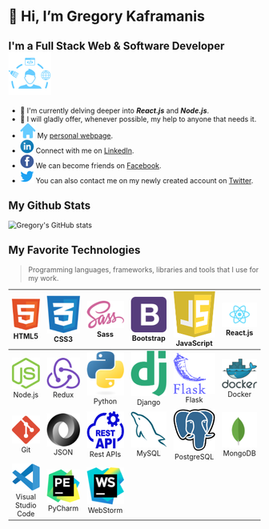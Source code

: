 # 👋 Hi, I’m Gregory Kaframanis  
## I'm a Full Stack Web & Software Developer ![global](images/full-stack-developer.svg)

- 📖 I'm currently delving deeper into ***React.js*** and ***Node.js***.<br>
- 🤙 I will gladly offer, whenever possible, my help to anyone that needs it.<br>
- ![personal webpage](images/homepage.svg) My [personal webpage](https://www.gkaframanis.live).<br>
- ![linkedin](images/linkedin-icon.svg) Connect with me on [LinkedIn](https://www.linkedin.com/in/gkaframanis).<br>
- ![facebook](images/facebook-3.svg) We can become friends on [Facebook](https://www.facebook.com/profile.php?id=100011450656355).<br>
- ![twitter](images/twitter-3.svg) You can also contact me on my newly created account on [Twitter](https://twitter.com/kaframanis).  


## My Github Stats  

![Gregory's GitHub stats](https://github-readme-stats.vercel.app/api?username=gkaframanis)

## My Favorite Technologies
> Programming languages, frameworks, libraries and tools that I use for my work.

|               ![HTML5](images/html-1.svg) <br> HTML5               |         ![CSS3](images/css-3.svg)<br>CSS3         |         ![Sass](images/sass-1.svg)<br>Sass        | ![Bootstrap](images/bootstrap-4.svg)<br>Bootstrap | ![JavaScript](images/javascript-seeklogo.com.svg)<br>JavaScript |    ![React](images/React-icon.svg) <br>React.js   |
|:-------------------------------------------------------------:|:----------------------------------------------:|:----------------------------------------------:|:----------------------------------------------:|:------------------------------------------------------------:|:---------------------------------------------:|
|           ![Node.js](images/nodejs-icon.svg)<br>Node.js          |        ![Redux](images/redux.svg)<br>Redux        |    ![Python](images/python-logo.svg)<br>Python    |       ![Django](images/django.svg)<br>Django      |               ![Flask](images/flask.svg)<br>Flask               |      ![Docker](images/docker.svg) <br>Docker      |
|                ![Git](images/git-icon.svg)<br>Git                |          ![JSON](images/json.svg)<br>JSON         |   ![Rest APIs](images/rest-api.svg)<br>Rest APIs  |       ![MySQL](images/mysql-6.svg)<br>MySQL       |        ![PostgreSQL](images/postgresql.svg)<br>PostgreSQL       | ![MongoDB](images/mongodb-icon-1.svg) <br>MongoDB |
| ![VScode](images/visual-studio-code-1.svg)<br>Visual Studio Code | ![PyCharm](images/pycharmedu-icon.svg)<br>PyCharm | ![WebStorm](images/webstorm-icon.svg) <br>WebStorm |                                                |                                                              |                                               |
